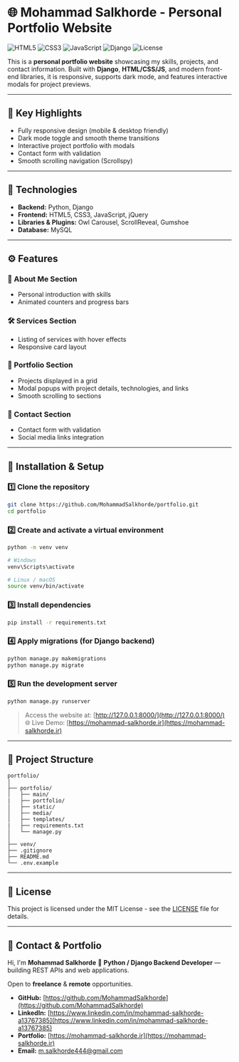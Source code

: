 # 🌐 Mohammad Salkhorde - Personal Portfolio Website

![HTML5](https://img.shields.io/badge/HTML5-E34F26?logo=html5)
![CSS3](https://img.shields.io/badge/CSS3-1572B6?logo=css3)
![JavaScript](https://img.shields.io/badge/JavaScript-ES6-yellow?logo=javascript)
![Django](https://img.shields.io/badge/Django-5.0-success?logo=django)
![License](https://img.shields.io/badge/License-MIT-yellow)

This is a **personal portfolio website** showcasing my skills, projects, and contact information.
Built with **Django**, **HTML/CSS/JS**, and modern front-end libraries, it is responsive, supports dark mode, and features interactive modals for project previews.

---

## 🚀 Key Highlights

* Fully responsive design (mobile & desktop friendly)
* Dark mode toggle and smooth theme transitions
* Interactive project portfolio with modals
* Contact form with validation
* Smooth scrolling navigation (Scrollspy)

---

## 🧠 Technologies

* **Backend:** Python, Django
* **Frontend:** HTML5, CSS3, JavaScript, jQuery
* **Libraries & Plugins:** Owl Carousel, ScrollReveal, Gumshoe
* **Database:** MySQL

---

## ⚙️ Features

### 👤 About Me Section

* Personal introduction with skills
* Animated counters and progress bars

### 🛠️ Services Section

* Listing of services with hover effects
* Responsive card layout

### 💼 Portfolio Section

* Projects displayed in a grid
* Modal popups with project details, technologies, and links
* Smooth scrolling to sections

### 📩 Contact Section

* Contact form with validation
* Social media links integration

---

## 🧩 Installation & Setup

### 1️⃣ Clone the repository

```bash
git clone https://github.com/MohammadSalkhorde/portfolio.git
cd portfolio
```

### 2️⃣ Create and activate a virtual environment

```bash
python -m venv venv

# Windows
venv\Scripts\activate

# Linux / macOS
source venv/bin/activate
```

### 3️⃣ Install dependencies

```bash
pip install -r requirements.txt
```

### 4️⃣ Apply migrations (for Django backend)

```bash
python manage.py makemigrations
python manage.py migrate
```

### 5️⃣ Run the development server

```bash
python manage.py runserver
```

> Access the website at: [http://127.0.0.1:8000/](http://127.0.0.1:8000/)      
> 🌐 Live Demo: [https://mohammad-salkhorde.ir](https://mohammad-salkhorde.ir)

---

## 📁 Project Structure

```
portfolio/
│
├── portfolio/                 
│   ├── main/  
|   ├── portfolio/           
│   ├── static/           
│   ├── media/            
│   ├── templates/  
|   ├── requirements.txt                 
│   └── manage.py  
│
├── venv/                 
├── .gitignore            
├── README.md                   
└── .env.example        

```

---

## 📄 License

This project is licensed under the MIT License - see the [LICENSE](LICENSE) file for details.

---

## 💼 Contact & Portfolio

Hi, I'm **Mohammad Salkhorde** 👋
**Python / Django Backend Developer** — building REST APIs and web applications.

Open to **freelance** & **remote** opportunities.

* **GitHub:** [https://github.com/MohammadSalkhorde](https://github.com/MohammadSalkhorde)
* **LinkedIn:** [https://www.linkedin.com/in/mohammad-salkhorde-a13767385](https://www.linkedin.com/in/mohammad-salkhorde-a13767385)
* **Portfolio:** [https://mohammad-salkhorde.ir](https://mohammad-salkhorde.ir)
* **Email:** [m.salkhorde444@gmail.com](mailto:m.salkhorde444@gmail.com)
